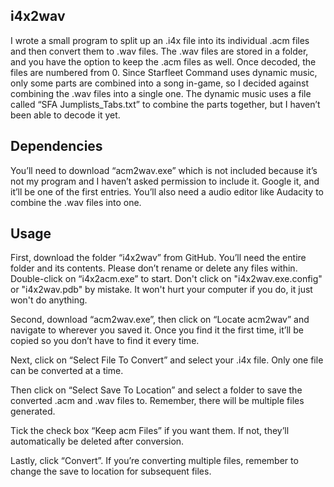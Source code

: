## i4x2wav

I wrote a small program to split up an .i4x file into its individual .acm files and then convert them to .wav files.  The .wav files are stored in a folder, and you have the option to keep the .acm files as well.  Once decoded, the files are numbered from 0.  Since Starfleet Command uses dynamic music, only some parts are combined into a song in-game, so I decided against combining the .wav files into a single one.  The dynamic music uses a file called “SFA  Jumplists_Tabs.txt” to combine the parts together, but I haven’t been able to decode it yet.

## Dependencies

You’ll need to download “acm2wav.exe” which is not included because it’s not my program and I haven’t asked permission to include it.  Google it, and it’ll be one of the first entries.  You’ll also need a audio editor like Audacity to combine the .wav files into one.

## Usage

First, download the folder “i4x2wav” from GitHub.  You’ll need the entire folder and its contents.  Please don’t rename or delete any files within.  Double-click on “i4x2acm.exe” to start.  Don't click on "i4x2wav.exe.config" or "i4x2wav.pdb" by mistake.  It won't hurt your computer if you do, it just won't do anything.

Second, download “acm2wav.exe”, then click on “Locate acm2wav” and navigate to wherever you saved it.  Once you find it the first time, it’ll be copied so you don’t have to find it every time.  

Next, click on “Select File To Convert” and select your .i4x file.  Only one file can be converted at a time.

Then click on “Select Save To Location” and select a folder to save the converted .acm and .wav files to.  Remember, there will be multiple files generated.

Tick the check box “Keep acm Files” if you want them.  If not, they’ll automatically be deleted after conversion.

Lastly, click “Convert”.  If you’re converting multiple files, remember to change the save to location for subsequent files.  



